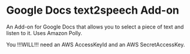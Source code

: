 # Google Docs text2speech Add-on

An Add-on for Google Docs that allows you to select a piece of text and listen to it. Uses Amazon Polly.

You !!!WILL!!! need an AWS AccessKeyId and an AWS SecretAccessKey.

